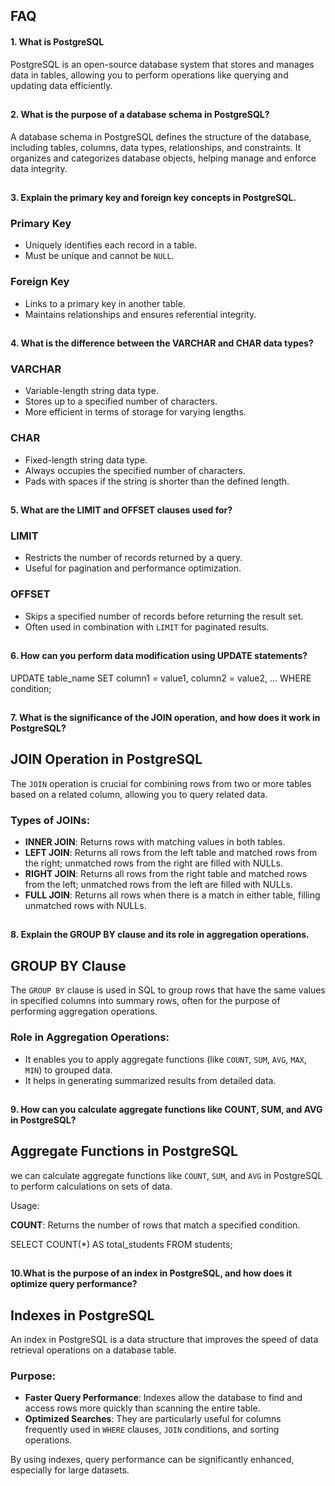 
## FAQ

#### 1. What is PostgreSQL

PostgreSQL is an open-source database system that stores and manages data in tables, allowing you to perform operations like querying and updating data efficiently.
##

#### 2. What is the purpose of a database schema in PostgreSQL?

A database schema in PostgreSQL defines the structure of the database, including tables, columns, data types, relationships, and constraints. It organizes and categorizes database objects, helping manage and enforce data integrity.
##
#### 3. Explain the primary key and foreign key concepts in PostgreSQL.
### Primary Key
- Uniquely identifies each record in a table.
- Must be unique and cannot be `NULL`.

### Foreign Key
- Links to a primary key in another table.
- Maintains relationships and ensures referential integrity.
##
####  4. What is the difference between the VARCHAR and CHAR data types?

### VARCHAR
- Variable-length string data type.
- Stores up to a specified number of characters.
- More efficient in terms of storage for varying lengths.

### CHAR
- Fixed-length string data type.
- Always occupies the specified number of characters.
- Pads with spaces if the string is shorter than the defined length.

##
####  5. What are the LIMIT and OFFSET clauses used for?

 ### LIMIT
- Restricts the number of records returned by a query.
- Useful for pagination and performance optimization.

### OFFSET
- Skips a specified number of records before returning the result set.
- Often used in combination with `LIMIT` for paginated results.
##
####  6. How can you perform data modification using UPDATE statements?

UPDATE table_name
SET column1 = value1, column2 = value2, ...
WHERE condition;

##


####  7. What is the significance of the JOIN operation, and how does it work in PostgreSQL?

 ## JOIN Operation in PostgreSQL

The `JOIN` operation is crucial for combining rows from two or more tables based on a related column, allowing you to query related data.

### Types of JOINs:
- **INNER JOIN**: Returns rows with matching values in both tables.
- **LEFT JOIN**: Returns all rows from the left table and matched rows from the right; unmatched rows from the right are filled with NULLs.
- **RIGHT JOIN**: Returns all rows from the right table and matched rows from the left; unmatched rows from the left are filled with NULLs.
- **FULL JOIN**: Returns all rows when there is a match in either table, filling unmatched rows with NULLs.

##
####  8. Explain the GROUP BY clause and its role in aggregation operations.

## GROUP BY Clause

The `GROUP BY` clause is used in SQL to group rows that have the same values in specified columns into summary rows, often for the purpose of performing aggregation operations.

### Role in Aggregation Operations:
- It enables you to apply aggregate functions (like `COUNT`, `SUM`, `AVG`, `MAX`, `MIN`) to grouped data.
- It helps in generating summarized results from detailed data.

##
####  9. How can you calculate aggregate functions like COUNT, SUM, and AVG in PostgreSQL?

## Aggregate Functions in PostgreSQL

we can calculate aggregate functions like `COUNT`, `SUM`, and `AVG` in PostgreSQL to perform calculations on sets of data.

 Usage:

 **COUNT**: Returns the number of rows that match a specified condition.
   
   SELECT COUNT(*) AS total_students
   FROM students;

  ##
####  10.What is the purpose of an index in PostgreSQL, and how does it optimize query performance?

 
## Indexes in PostgreSQL

An index in PostgreSQL is a data structure that improves the speed of data retrieval operations on a database table. 

### Purpose:
- **Faster Query Performance**: Indexes allow the database to find and access rows more quickly than scanning the entire table.
- **Optimized Searches**: They are particularly useful for columns frequently used in `WHERE` clauses, `JOIN` conditions, and sorting operations.

By using indexes, query performance can be significantly enhanced, especially for large datasets.

